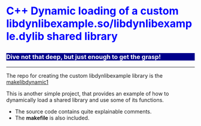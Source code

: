 # <p style="color:blue;"> C++ Dynamic loading of a custom libdynlibexample.so/libdynlibexample.dylib shared library</p>

### <p style="background-color:darkblue; color:white">Dive not that deep, but just enough to get the grasp!</p>
---


The repo for creating the custom libdynlibexample library is the [makelibdynamic1](https://github.com/zzpzaf/makelibdynamic1)



This is another simple project, that provides an example of how to dynamically load a shared library and use some of its functions.





- The source code contains quite explainable comments. 
- The **makefile** is also included.

